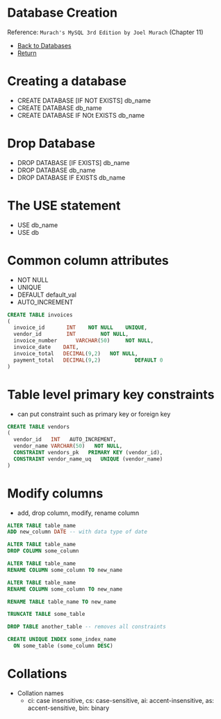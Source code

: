 # Database Creation

Reference: `Murach's MySQL 3rd Edition by Joel Murach` (Chapter 11)

- [Back to Databases](../databases.md.md)
- [Return](../../README.md)

# Creating a database

- CREATE DATABASE [IF NOT EXISTS] db_name
- CREATE DATABASE db_name
- CREATE DATABASE IF NOt EXISTS db_name

# Drop Database

- DROP DATABASE [IF EXISTS] db_name
- DROP DATABASE db_name
- DROP DATABASE IF EXISTS db_name

# The USE statement

- USE db_name
- USE db

# Common column attributes

- NOT NULL
- UNIQUE
- DEFAULT default_val
- AUTO_INCREMENT

```SQL
CREATE TABLE invoices
(
  invoice_id       INT    NOT NULL    UNIQUE,
  vendor_id        INT        NOT NULL,
  invoice_number      VARCHAR(50)     NOT NULL,
  invoice_date    DATE,
  invoice_total   DECIMAL(9,2)   NOT NULL,
  payment_total   DECIMAL(9,2)           DEFAULT 0
)
```

# Table level primary key constraints

- can put constraint such as primary key or foreign key

```SQL
CREATE TABLE vendors
(
  vendor_id   INT   AUTO_INCREMENT,
  vendor_name VARCHAR(50)   NOT NULL,
  CONSTRAINT vendors_pk   PRIMARY KEY (vendor_id),
  CONSTRAINT vendor_name_uq   UNIQUE (vendor_name)
)
```

# Modify columns

- add, drop column, modify, rename column

```SQL
ALTER TABLE table_name
ADD new_column DATE -- with data type of date
```

```SQL
ALTER TABLE table_name
DROP COLUMN some_column
```

```SQL
ALTER TABLE table_name
RENAME COLUMN some_column TO new_name
```

```SQL
ALTER TABLE table_name
RENAME COLUMN some_column TO new_name
```

```SQL
RENAME TABLE table_name TO new_name

TRUNCATE TABLE some_table

DROP TABLE another_table -- removes all constraints
```

```SQL
CREATE UNIQUE INDEX some_index_name
  ON some_table (some_column DESC)
```

# Collations

- Collation names
  - ci: case insensitive, cs: case-sensitive, ai: accent-insensitive, as: accent-sensitive, bin: binary
